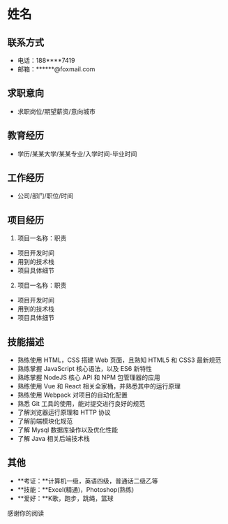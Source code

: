 # 姓名

## 联系方式

- 电话：188****7419
- 邮箱：******@foxmail.com

## 求职意向

- 求职岗位/期望薪资/意向城市

## 教育经历

- 学历/某某大学/某某专业/入学时间-毕业时间

## 工作经历

- 公司/部门/职位/时间

## 项目经历

1. 项目一名称：职责

- 项目开发时间
- 用到的技术栈
- 项目具体细节

2. 项目一名称：职责

- 项目开发时间
- 用到的技术栈
- 项目具体细节

## 技能描述

+ 熟练使用 HTML，CSS 搭建 Web 页面，且熟知 HTML5 和 CSS3 最新规范
+ 熟练掌握 JavaScript 核心语法，以及 ES6 新特性
+ 熟练掌握 NodeJS 核心 API 和 NPM 包管理器的应用
+ 熟练使用 Vue 和 React 相关全家桶，并熟悉其中的运行原理
+ 熟练使用 Webpack 对项目的自动化配置
+ 熟悉 Git 工具的使用，能对提交进行良好的规范
+ 了解浏览器运行原理和 HTTP 协议
+ 了解前端模块化规范
+ 了解 Mysql 数据库操作以及优化性能
+ 了解 Java 相关后端技术栈

## 其他
+ **考证：**计算机一级，英语四级，普通话二级乙等
+ **技能：**Excel(精通)，Photoshop(熟练)
+ **爱好：**K歌，跑步，跳绳，篮球

感谢你的阅读
